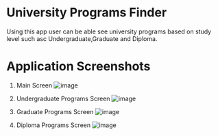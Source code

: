 # University Programs Finder
Using this app user can be able see university programs based on study level such asc Undergraduate,Graduate and Diploma.

# Application Screenshots

1. Main Screen
![image](https://github.com/user-attachments/assets/1995bdbf-b113-420d-bc59-47bd6ef3bda7)

2. Undergraduate Programs Screen
![image](https://github.com/user-attachments/assets/a35d614a-ccb9-4643-8f19-d28eba8565c2)

3. Graduate Programs Screen
 ![image](https://github.com/user-attachments/assets/b82f089c-7f1c-4ea6-ac10-3bbe9f6915d5)

5. Diploma Programs Screen
![image](https://github.com/user-attachments/assets/8e9163a8-09a3-4d90-b63e-a87167a4e402)

